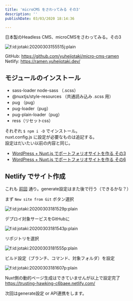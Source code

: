 ```yaml
---
title: 'microCMS をさわってみる その3'
description: ''
publishDate: 03/03/2020 18:14:36

---
```

<p>日本製のHeadless CMS、microCMSをさわってみる。その3</p>

<p><span itemscope itemtype="http://schema.org/Photograph"><img src="https://cdn-ak.f.st-hatena.com/images/fotolife/j/jotaki/20200303/20200303155515.jpg" alt="f:id:jotaki:20200303155515j:plain" title="f:id:jotaki:20200303155515j:plain" class="hatena-fotolife" itemprop="image"></span></p>

<p>GitHub: <a href="https://github.com/yuheijotaki/micro-cms-ramen">https://github.com/yuheijotaki/micro-cms-ramen</a><br />
Netlify: <a href="https://ramen.yuheijotaki.dev/">https://ramen.yuheijotaki.dev/</a></p>

<h2>モジュールのインストール</h2>

<ul>
<li>sass-loader node-sass （.scss）</li>
<li>@nuxtjs/style-resources （共通読み込み .scss 用）</li>
<li>pug （pug）</li>
<li>pug-loader（pug）</li>
<li>pug-plain-loader（pug）</li>
<li>ress（リセットcss）</li>
</ul>


<p>それぞれ <code>$ npm i -D</code> でインストール。<br />
nuxt.config.js に設定が必要なものは追記する。<br />
設定はだいたい以前の内容と同じ。</p>

<ul>
<li><a href="https://jtk.hatenablog.com/entry/2020/01/09/084609">WordPress + Nuxt.js でポートフォリオサイトを作る その3</a></li>
<li><a href="https://jtk.hatenablog.com/entry/2020/02/17/094713">WordPress + Nuxt.js でポートフォリオサイトを作る その6</a></li>
</ul>


<h2>Netlify でサイト作成</h2>

<p>これも <a href="https://jtk.hatenablog.com/entry/2020/01/09/202100">前回</a> 通り。generate設定はまた後で行う（できるかな？）</p>

<p>まず <code>New site from Git</code> ボタン選択</p>

<p><span itemscope itemtype="http://schema.org/Photograph"><img src="/images/hatena/20200303181529.png" alt="f:id:jotaki:20200303181529p:plain" title="f:id:jotaki:20200303181529p:plain" class="hatena-fotolife" itemprop="image"></span></p>

<p>デプロイ対象サービスをGitHubに</p>

<p><span itemscope itemtype="http://schema.org/Photograph"><img src="/images/hatena/20200303181543.png" alt="f:id:jotaki:20200303181543p:plain" title="f:id:jotaki:20200303181543p:plain" class="hatena-fotolife" itemprop="image"></span></p>

<p>リポジトリを選択</p>

<p><span itemscope itemtype="http://schema.org/Photograph"><img src="/images/hatena/20200303181555.png" alt="f:id:jotaki:20200303181555p:plain" title="f:id:jotaki:20200303181555p:plain" class="hatena-fotolife" itemprop="image"></span></p>

<p>ビルド設定（ブランチ、コマンド、対象フォルダ）を設定</p>

<p><span itemscope itemtype="http://schema.org/Photograph"><img src="/images/hatena/20200303181607.png" alt="f:id:jotaki:20200303181607p:plain" title="f:id:jotaki:20200303181607p:plain" class="hatena-fotolife" itemprop="image"></span></p>

<p>Nuxt側の動的ページ生成はできていませんが以上で設定完了<br />
<a href="https://trusting-hawking-c6baee.netlify.com/">https://trusting-hawking-c6baee.netlify.com/</a></p>

<p>次回はgenerate設定 or API連携をします。</p>

